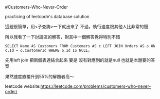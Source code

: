 #Customers-Who-Never-Order  

practicing of leetcode's database solution  

這題很簡單，用<子查詢>一下就出來了 不過，執行速度跟其他人比非常的慢  

所以我看了一下討論區的解答，對其中一個解答覺得特別不錯  

`SELECT Name AS Customers FROM Customers AS c LEFT JOIN Orders AS o ON c.Id = o.CustomerId WHERE o.Id IS NULL;`  

先用left join 把兩個表達結合起來 要是 沒有對應到的就是null 也就是本題要的答案  

果然速度直接升到55%的解題者高～  

leetcode website:https://leetcode.com/problems/customers-who-never-order/
